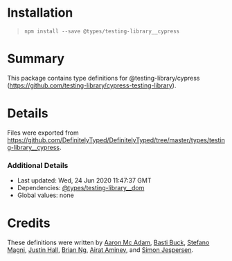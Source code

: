 # Installation
> `npm install --save @types/testing-library__cypress`

# Summary
This package contains type definitions for @testing-library/cypress (https://github.com/testing-library/cypress-testing-library).

# Details
Files were exported from https://github.com/DefinitelyTyped/DefinitelyTyped/tree/master/types/testing-library__cypress.

### Additional Details
 * Last updated: Wed, 24 Jun 2020 11:47:37 GMT
 * Dependencies: [@types/testing-library__dom](https://npmjs.com/package/@types/testing-library__dom)
 * Global values: none

# Credits
These definitions were written by [Aaron Mc Adam](https://github.com/aaronmcadam), [Basti Buck](https://github.com/bastibuck), [Stefano Magni](https://github.com/NoriSte), [Justin Hall](https://github.com/wKovacs64), [Brian Ng](https://github.com/existentialism), [Airat Aminev](https://github.com/airato), and [Simon Jespersen](https://github.com/simjes).
